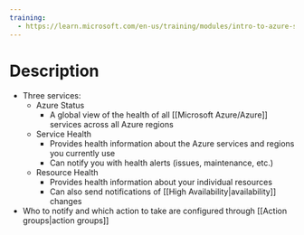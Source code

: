 ```yaml
---
training:
  - https://learn.microsoft.com/en-us/training/modules/intro-to-azure-service-health/
---
```

# Description
- Three services:
	- Azure Status
		- A global view of the health of all [[Microsoft Azure/Azure]] services across all Azure regions
	- Service Health
		- Provides health information about the Azure services and regions you currently use
		- Can notify you with health alerts (issues, maintenance, etc.)
	- Resource Health
		- Provides health information about your individual resources
		- Can also send notifications of [[High Availability|availability]] changes
- Who to notify and which action to take are configured through [[Action groups|action groups]]